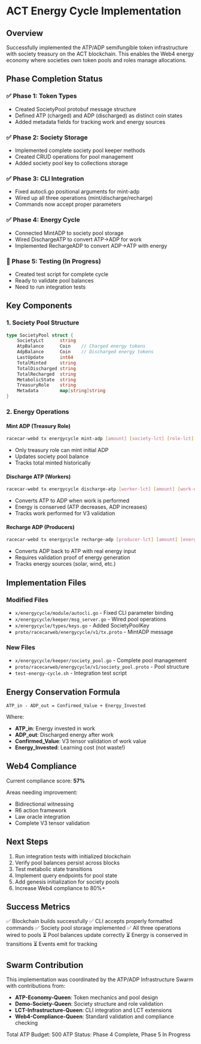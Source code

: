 # ACT Energy Cycle Implementation

## Overview
Successfully implemented the ATP/ADP semifungible token infrastructure with society treasury on the ACT blockchain. This enables the Web4 energy economy where societies own token pools and roles manage allocations.

## Phase Completion Status

### ✅ Phase 1: Token Types
- Created SocietyPool protobuf message structure
- Defined ATP (charged) and ADP (discharged) as distinct coin states
- Added metadata fields for tracking work and energy sources

### ✅ Phase 2: Society Storage
- Implemented complete society pool keeper methods
- Created CRUD operations for pool management
- Added society pool key to collections storage

### ✅ Phase 3: CLI Integration
- Fixed autocli.go positional arguments for mint-adp
- Wired up all three operations (mint/discharge/recharge)
- Commands now accept proper parameters

### ✅ Phase 4: Energy Cycle
- Connected MintADP to society pool storage
- Wired DischargeATP to convert ATP→ADP for work
- Implemented RechargeADP to convert ADP→ATP with energy

### 🔄 Phase 5: Testing (In Progress)
- Created test script for complete cycle
- Ready to validate pool balances
- Need to run integration tests

## Key Components

### 1. Society Pool Structure
```go
type SocietyPool struct {
    SocietyLct      string
    AtpBalance      Coin    // Charged energy tokens
    AdpBalance      Coin    // Discharged energy tokens
    LastUpdate      int64
    TotalMinted     string
    TotalDischarged string
    TotalRecharged  string
    MetabolicState  string
    TreasuryRole    string
    Metadata        map[string]string
}
```

### 2. Energy Operations

#### Mint ADP (Treasury Role)
```bash
racecar-webd tx energycycle mint-adp [amount] [society-lct] [role-lct] [reason]
```
- Only treasury role can mint initial ADP
- Updates society pool balance
- Tracks total minted historically

#### Discharge ATP (Workers)
```bash
racecar-webd tx energycycle discharge-atp [worker-lct] [amount] [work-description] [target-lct]
```
- Converts ATP to ADP when work is performed
- Energy is conserved (ATP decreases, ADP increases)
- Tracks work performed for V3 validation

#### Recharge ADP (Producers)
```bash
racecar-webd tx energycycle recharge-adp [producer-lct] [amount] [energy-source] [validation-proof]
```
- Converts ADP back to ATP with real energy input
- Requires validation proof of energy generation
- Tracks energy sources (solar, wind, etc.)

## Implementation Files

### Modified Files
- `x/energycycle/module/autocli.go` - Fixed CLI parameter binding
- `x/energycycle/keeper/msg_server.go` - Wired pool operations
- `x/energycycle/types/keys.go` - Added SocietyPoolKey
- `proto/racecarweb/energycycle/v1/tx.proto` - MintADP message

### New Files
- `x/energycycle/keeper/society_pool.go` - Complete pool management
- `proto/racecarweb/energycycle/v1/society_pool.proto` - Pool structure
- `test-energy-cycle.sh` - Integration test script

## Energy Conservation Formula

```
ATP_in - ADP_out = Confirmed_Value + Energy_Invested
```

Where:
- **ATP_in**: Energy invested in work
- **ADP_out**: Discharged energy after work
- **Confirmed_Value**: V3 tensor validation of work value
- **Energy_Invested**: Learning cost (not waste!)

## Web4 Compliance

Current compliance score: **57%**

Areas needing improvement:
- Bidirectional witnessing
- R6 action framework
- Law oracle integration
- Complete V3 tensor validation

## Next Steps

1. Run integration tests with initialized blockchain
2. Verify pool balances persist across blocks
3. Test metabolic state transitions
4. Implement query endpoints for pool state
5. Add genesis initialization for society pools
6. Increase Web4 compliance to 80%+

## Success Metrics

✅ Blockchain builds successfully
✅ CLI accepts properly formatted commands
✅ Society pool storage implemented
✅ All three operations wired to pools
⏳ Pool balances update correctly
⏳ Energy is conserved in transitions
⏳ Events emit for tracking

## Swarm Contribution

This implementation was coordinated by the ATP/ADP Infrastructure Swarm with contributions from:
- **ATP-Economy-Queen**: Token mechanics and pool design
- **Demo-Society-Queen**: Society structure and role validation
- **LCT-Infrastructure-Queen**: CLI integration and LCT extensions
- **Web4-Compliance-Queen**: Standard validation and compliance checking

Total ATP Budget: 500 ATP
Status: Phase 4 Complete, Phase 5 In Progress